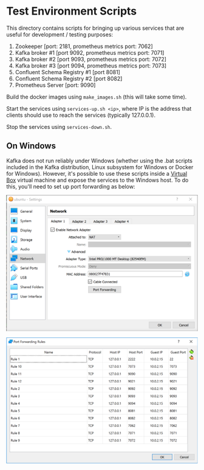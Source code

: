 # Test Environment Scripts

This directory contains scripts for bringing up various services that are useful for
development / testing purposes:

1. Zookeeper [port: 2181, prometheus metrics port: 7062]
2. Kafka broker #1 [port 9092, prometheus metrics port: 7071]
3. Kafka broker #2 [port 9093, prometheus metrics port: 7072]
4. Kafka broker #3 [port 9094, prometheus metrics port: 7073]
5. Confluent Schema Registry #1 [port 8081]
6. Confluent Schema Registry #2 [port 8082]
7. Prometheus Server [port: 9090]

Build the docker images using `make_images.sh` (this will take some time).

Start the services using `services-up.sh <ip>`, where IP is the address that clients
should use to reach the services (typically 127.0.0.1).

Stop the services using `services-down.sh`.


## On Windows

Kafka does not run reliably under Windows (whether using the .bat scripts included in
the Kafka distribution, Linux subsystem for Windows or Docker for Windows). However, it's
possible to use these scripts inside a [Virtual Box](https://www.virtualbox.org/wiki/Downloads)
virtual machine and expose the services to the Windows host. To do this, you'll need to set up
port forwarding as below:

![network settings dialog](images/network-settings.png)

![port forwarding dialog](images/port-forwarding.png)
